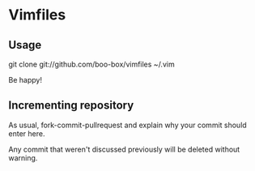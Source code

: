 # Vimfiles

## Usage

git clone git://github.com/boo-box/vimfiles ~/.vim

Be happy!

## Incrementing repository

As usual, fork-commit-pullrequest and explain why your commit should enter here.

Any commit that weren't discussed previously will be deleted without warning.

